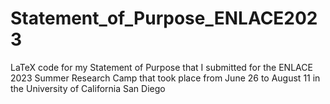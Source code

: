 # Statement_of_Purpose_ENLACE2023
LaTeX code for my Statement of Purpose that I submitted for the ENLACE 2023 Summer Research Camp that took place from June 26 to August 11 in the University of California San Diego
